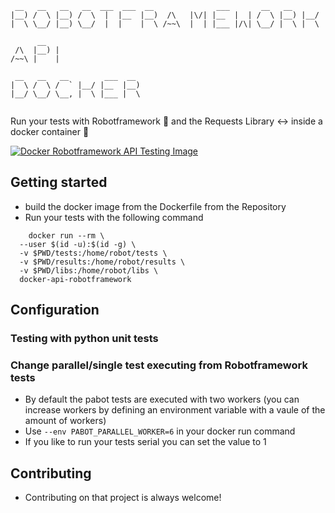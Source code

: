 ```
 __   __   __   __  ___  ___  __              ___       __   __       
|__) /  \ |__) /  \  |  |__  |__)  /\   |\/| |__  |  | /  \ |__) |__/ 
|  \ \__/ |__) \__/  |  |    |  \ /~~\  |  | |___ |/\| \__/ |  \ |  \ 
                                                                     
      __                                                              
 /\  |__) |                                                           
/~~\ |    |                                                           
                                                                      
 __   __   __        ___  __                                          
|  \ /  \ /  ` |__/ |__  |__)                                         
|__/ \__/ \__, |  \ |___ |  \                                         
                                                                    
```
Run your tests with Robotframework :space_invader: and the Requests Library :left_right_arrow: inside a docker container :whale: 

[![Docker Robotframework API Testing Image](https://github.com/christestet/robotframework-api-docker/actions/workflows/docker.yml/badge.svg)](https://github.com/christestet/robotframework-api-docker/actions/workflows/docker.yml)

## Getting started ##
- build the docker image from the Dockerfile from the Repository
- Run your tests with the following command

```docker
    docker run --rm \
  --user $(id -u):$(id -g) \
  -v $PWD/tests:/home/robot/tests \
  -v $PWD/results:/home/robot/results \
  -v $PWD/libs:/home/robot/libs \
  docker-api-robotframework
```
## Configuration ##

### Testing with python unit tests ### 

### Change parallel/single test executing from Robotframework tests ###

- By default the pabot tests are executed with two workers (you can increase workers by defining an environment variable with a vaule of the amount of workers)
- Use `--env PABOT_PARALLEL_WORKER=6` in your docker run command
- If you like to run your tests serial you can set the value to 1

## Contributing ##
- Contributing on that project is always welcome!
